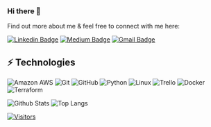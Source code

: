 ### Hi there 👋

<!-- My name is Aaron Bachman. I am a dedicated professional with a `history of troubleshooting and learning on the job. I am currently transisioning into the cloud technology industry and am primarily interested in AWS and cyber security. I have 18 years of experience operating and maintaining utlity plants; here I have aquired skills in many different areas, with the ability to learn quickly and apply this knowledge being foremost. Currently I am attending the "Level Up in Tech" DevOps cloud engineering bootcamp, and learning and applying AWS, Linux, Python, Infrastructure as code, Terraform, and Source Control. I am very excited to be learning and transisioning into a the tech field! -->

Find out more about me & feel free to connect with me here:

<!-- Replace the fields below with the information requested. Remember to remove the encapsulating <> characters. For spaces in names, use %20 (e.g. Broadus%20Palmer) -->

[![Linkedin Badge](https://img.shields.io/badge/-Aaron%Bachman-blue?style=flat-square&logo=Linkedin&logoColor=white&link=https://www.linkedin.com/in/abachmanDevOps/)](www.linkedin.com/in/abachmanDevOps/)
[![Medium Badge](https://img.shields.io/badge/Aaron%Bachman-12100E?style=flat-square&logo=medium&logoColor=white&link=https://https://medium.com/@abach06/)](https://medium.com/@abach06/)
[![Gmail Badge](https://img.shields.io/badge/-abach06@gmail.com-c14438?style=flat-square&logo=Gmail&logoColor=white&link=mailto:abach06@gmail.com)](mailto:abach06@gmail.com)


## ⚡ Technologies

<!-- Check out the Badges folder for more badges -->

![Amazon AWS](https://img.shields.io/badge/Amazon%20AWS-232F3E?style=flat-square&logo=amazon-aws)
![Git](https://img.shields.io/badge/-Git-black?style=flat-square&logo=git)
![GitHub](https://img.shields.io/badge/-GitHub-181717?style=flat-square&logo=github)
![Python](https://img.shields.io/badge/-Python-black?style=flat-square&logo=Python)
![Linux](https://img.shields.io/badge/Linux-FCC624?style=flat-square&logo=linux&logoColor=black)
![Trello](https://img.shields.io/badge/Trello-%23026AA7.svg?style=flat-square&logo=Trello&logoColor=white)
![Docker](https://img.shields.io/badge/docker-%230db7ed.svg?style=for-the-badge&logo=docker&logoColor=white)
![Terraform](https://img.shields.io/badge/terraform-%235835CC.svg?style=for-the-badge&logo=terraform&logoColor=white)

<!-- Replace the fields below with the information requested. Remember to remove the encapsulating <> characters. -->

![Github Stats](https://github-readme-stats.vercel.app/api?username=abach06&count_private=true&show_icons=true&include_all_commits=true)
![Top Langs](https://github-readme-stats.vercel.app/api/top-langs/?username=abach06&hide=TeX&layout=compact)


[![Visitors](https://api.visitorbadge.io/api/visitors?path=abach06%2Fabach06&label=VISITORS&countColor=%23263759)](https://visitorbadge.io/status?path=LevelUpInTech%2Fabach06)
